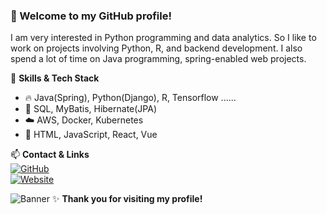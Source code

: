 ### 👋 Welcome to my GitHub profile!

I am very interested in Python programming and data analytics.
So I like to work on projects involving Python, R, and backend development.
I also spend a lot of time on Java programming, spring-enabled web projects.

🌱 **Skills & Tech Stack**  
- 🔥 Java(Spring), Python(Django), R, Tensorflow ......  
- 💾 SQL, MyBatis, Hibernate(JPA)  
- ☁️ AWS, Docker, Kubernetes  
- 🎨 HTML, JavaScript, React, Vue  

📫 **Contact & Links**  
[![GitHub](https://img.shields.io/badge/GitHub-pykwon-blue?logo=github)](https://github.com/pykwon)  
[![Website](https://img.shields.io/badge/Website-Visit-green?logo=google-chrome)](http://cafe.daum.net/flowlife)

![Banner](https://your-image-url.com/banner.png)
✨ **Thank you for visiting my profile!**
